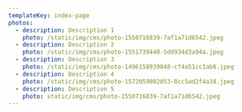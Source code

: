 ```yaml
---
templateKey: index-page
photos:
  - description: Description 1
    photo: /static/img/cms/photo-1550716839-7af1a71d6542.jpeg
  - description: Description 2
    photo: /static/img/cms/photo-1551739440-5dd934d3a94a.jpeg
  - description: Description 3
    photo: /static/img/cms/photo-1496158939048-cf4a51cc1ab6.jpeg
  - description: Description 4
    photo: /static/img/cms/photo-1572059002053-8cc5ad2f4a38.jpeg
  - description: Description 5
    photo: static/img/cms/photo-1550716839-7af1a71d6542.jpeg
---
```


